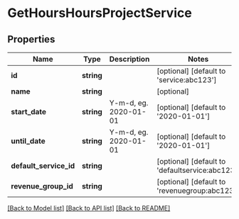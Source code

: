 # GetHoursHoursProjectService

## Properties

 Name                   | Type       | Description           | Notes                                           
------------------------|------------|-----------------------|-------------------------------------------------
 **id**                 | **string** |                       | [optional] [default to 'service:abc123']        
 **name**               | **string** |                       | [optional]                                      
 **start_date**         | **string** | Y-m-d, eg. 2020-01-01 | [optional] [default to '2020-01-01']            
 **until_date**         | **string** | Y-m-d, eg. 2020-01-01 | [optional] [default to '2020-01-01']            
 **default_service_id** | **string** |                       | [optional] [default to 'defaultservice:abc123'] 
 **revenue_group_id**   | **string** |                       | [optional] [default to 'revenuegroup:abc123']   

[[Back to Model list]](../../README.md#documentation-for-models) [[Back to API list]](../../README.md#documentation-for-api-endpoints) [[Back to README]](../../README.md)


